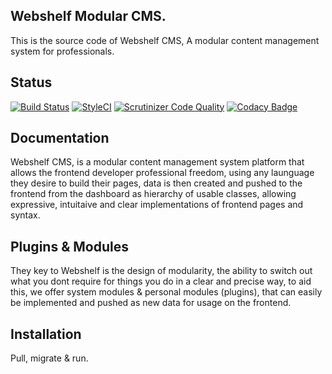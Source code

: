 ## Webshelf Modular CMS.
This is the source code of Webshelf CMS, A modular content management system for professionals.

## Status
[![Build Status](https://travis-ci.org/webshelf/framework.svg?branch=master)](https://travis-ci.org/webshelf/framework)
[![StyleCI](https://styleci.io/repos/98642084/shield?branch=master)](https://styleci.io/repos/98642084)
[![Scrutinizer Code Quality](https://scrutinizer-ci.com/g/webshelf/framework/badges/quality-score.png?b=master)](https://scrutinizer-ci.com/g/webshelf/framework/?branch=master)
[![Codacy Badge](https://api.codacy.com/project/badge/Grade/dd235c87507340e19a9b5c6304327470)](https://www.codacy.com/app/marky291/framework?utm_source=github.com&amp;utm_medium=referral&amp;utm_content=webshelf/framework&amp;utm_campaign=Badge_Grade)

## Documentation
Webshelf CMS, is a modular content management system platform that allows the frontend developer professional freedom, using any launguage they desire to build their pages, data is then created and pushed to the frontend from the dashboard as hierarchy of usable classes, allowing expressive, intuitaive and clear implementations of frontend pages and syntax.

## Plugins & Modules
They key to Webshelf is the design of modularity, the ability to switch out what you dont require for things you do in a clear and precise way, to aid this, we offer system modules & personal modules (plugins), that can easily be implemented and pushed as new data for usage on the frontend.

## Installation
Pull, migrate & run.
